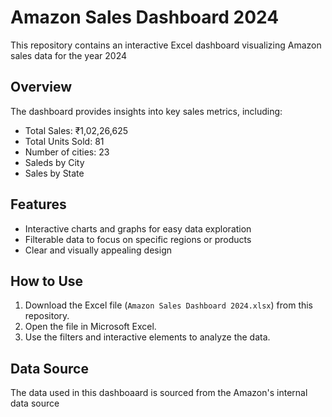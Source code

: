 # Amazon Sales Dashboard 2024
This repository contains an interactive Excel  dashboard visualizing Amazon sales data for the year 2024
## Overview
The dashboard provides insights into key sales metrics, including:
* Total Sales: ₹1,02,26,625
* Total Units Sold: 81
* Number of cities: 23
* Saleds by City
* Sales by State
## Features
* Interactive charts and graphs for easy data exploration
* Filterable data to focus on specific regions or products
* Clear and visually appealing design
## How to Use
1. Download the Excel file (`Amazon Sales Dashboard 2024.xlsx`) from this repository.
2. Open the file in Microsoft Excel.
3. Use the filters and interactive elements to analyze the data.
## Data Source
The data used in this dashboaard is sourced from the Amazon's internal data source
